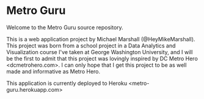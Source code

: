 # Metro Guru

Welcome to the Metro Guru source repository.

This is a web application project by Michael Marshall (@HeyMikeMarshall). This project was born from a school project in a Data Analytics and Visualization course I've taken at George Washington University, and I will be the first to admit that this project was lovingly inspired by DC Metro Hero <dcmetrohero.com>. I can only hope that I get this project to be as well made and informative as Metro Hero.

This application is currently deployed to Heroku <metro-guru.herokuapp.com>
